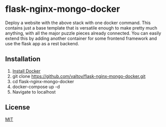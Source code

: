 # flask-nginx-mongo-docker

Deploy a website with the above stack with one docker command. This contains just a base template that is versatile enough to make pretty much anything, with all the major puzzle pieces already connected. You can easily extend this by adding another container for some frontend framework and use the flask app as a rest backend.

## Installation

1. [Install Docker](https://www.digitalocean.com/community/tutorials/how-to-install-and-use-docker-on-ubuntu-18-04)
2. git clone https://github.com/valtov/flask-nginx-mongo-docker.git
3. cd flask-nginx-mongo-docker
4. docker-compose up -d
5. Navigate to localhost

## License
[MIT](https://choosealicense.com/licenses/mit/)
